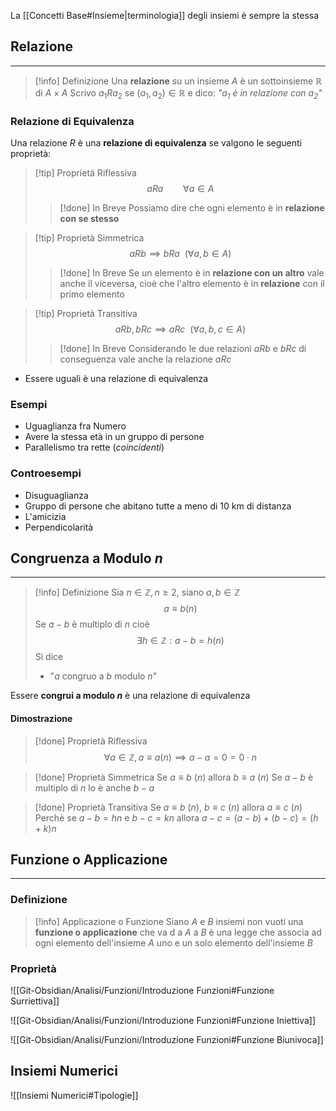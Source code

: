 La [[Concetti Base#Insieme|terminologia]] degli insiemi è sempre la stessa

## Relazione
---
>[!info] Definizione
> Una **relazione** su un insieme $A$ è un sottoinsieme $\mathbb{R}$ di $A\times A$
> Scrivo $a_{1}Ra_{2}$ se $(a_{1},a_{2}) \in\mathbb{R}$ e dico: *"$a_{1}$ è in relazione con $a_{2}$"*

### Relazione di Equivalenza
Una relazione $R$ è una **relazione di equivalenza** se valgono le seguenti proprietà:
>[!tip] Proprietà Riflessiva
>$$aRa \qquad \forall a \in A$$
>
>>[!done] In Breve
>> Possiamo dire che ogni elemento è in **relazione con se stesso**

>[!tip] Proprietà Simmetrica
>$$aRb \implies bRa \ \ (\forall a,b \in A)$$
>
>>[!done] In Breve
>> Se un elemento è in **relazione con un altro** vale anche il viceversa, cioè che l'altro elemento è in **relazione** con il primo elemento

>[!tip] Proprietà Transitiva
>$$aRb, bRc \implies aRc \ \ (\forall a,b,c \in A)$$
>
>>[!done] In Breve
>>Considerando le due relazioni $aRb$ e $bRc$ di conseguenza vale anche la relazione $aRc$

- Essere uguali è una relazione di equivalenza

### Esempi
- Uguaglianza fra Numero
- Avere la stessa età in un gruppo di persone
- Parallelismo tra rette (*coincidenti*)
### Controesempi
- Disuguaglianza
- Gruppo di persone che abitano tutte a meno di 10 km di distanza
- L'amicizia
- Perpendicolarità

## Congruenza a Modulo $n$
---
>[!info] Definizione
>Sia $n\in\mathbb{Z}, n\geq2$, siano $a,b\in\mathbb{Z}$
>$$a \equiv b (n)$$
>Se $a-b$ è multiplo di $n$ cioè
>$$\exists h\in\mathbb{Z}:a-b=h(n)$$
>Si dice
>- "$a$ congruo a $b$ modulo $n$"

 Essere **congrui a modulo $n$** è una relazione di equivalenza 
 #### Dimostrazione
 >[!done] Proprietà Riflessiva
 $$\forall a \in\mathbb{Z}, a\equiv a (n) \implies a-a = 0 = 0\cdot n$$

>[!done] Proprietà Simmetrica
>Se $a\equiv b\ (n)$ allora $b\equiv a \ (n)$
>Se $a-b$ è multiplo di $n$ lo è anche $b-a$

>[!done] Proprietà Transitiva
>Se $a \equiv b \ (n)$, $b\equiv c\ (n)$ allora $a \equiv c \ (n)$
>Perchè se $a-b =hn$ e $b-c=kn$
>allora $a-c = (a-b)+(b-c) = (h+k)n$
>

## Funzione o Applicazione
---
### Definizione
>[!info] Applicazione o Funzione
>Siano $A$ e $B$ insiemi non vuoti una **funzione o applicazione** che va d a $A$ a $B$ è una legge che associa ad ogni elemento dell'insieme $A$ uno e un solo elemento dell'insieme $B$
### Proprietà

![[Git-Obsidian/Analisi/Funzioni/Introduzione Funzioni#Funzione Surriettiva]]

![[Git-Obsidian/Analisi/Funzioni/Introduzione Funzioni#Funzione Iniettiva]]

![[Git-Obsidian/Analisi/Funzioni/Introduzione Funzioni#Funzione Biunivoca]]

## Insiemi Numerici
![[Insiemi Numerici#Tipologie]]
